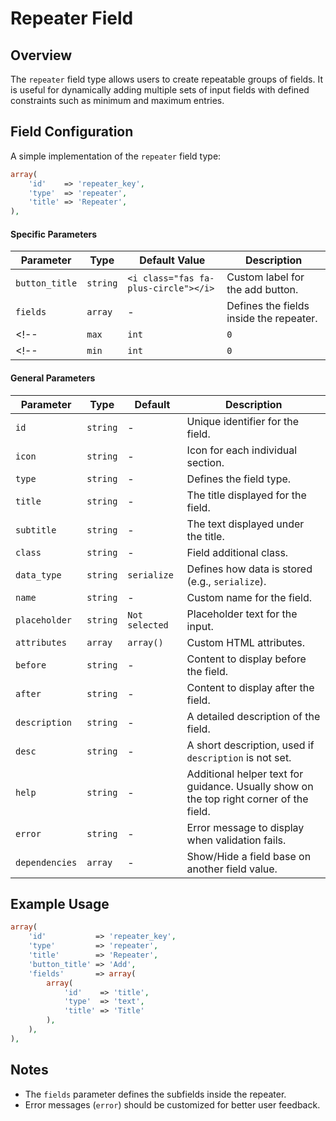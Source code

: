 # Repeater Field

## Overview
The `repeater` field type allows users to create repeatable groups of fields. It is useful for dynamically adding multiple sets of input fields with defined constraints such as minimum and maximum entries.

## Field Configuration
A simple implementation of the `repeater` field type:

```php
array(
    'id'    => 'repeater_key',
    'type'  => 'repeater',
    'title' => 'Repeater',
),
```

#### Specific Parameters
| Parameter         | Type      | Default Value                         | Description |
|-------------------|-----------|---------------------------------------|-------------|
| `button_title`    | `string`  | `<i class="fas fa-plus-circle"></i>`  | Custom label for the add button. |
| `fields`          | `array`   | -                                     | Defines the fields inside the repeater. |
<!-- | `max`             | `int`     | `0`                                   | (Optional) Defines the maximum number of repeater entries. | -->
<!-- | `min`             | `int`     | `0`                                   | (Optional) Defines the minimum number of repeater entries. | -->

#### General Parameters
| Parameter         | Type      | Default           | Description |
|-------------------|-----------|-------------------|-------------|
| `id`              | `string`  | -                 | Unique identifier for the field. |
| `icon`            | `string`  | -                 | Icon for each individual section. |
| `type`            | `string`  | -                 | Defines the field type. |
| `title`           | `string`  | -                 | The title displayed for the field. |
| `subtitle`        | `string`  | -                 | The text displayed under the title. |
| `class`           | `string`  | -                 | Field additional class. |
| `data_type`       | `string`  | `serialize`       | Defines how data is stored (e.g., `serialize`). |
| `name`            | `string`  | -                 | Custom name for the field. |
| `placeholder`     | `string`  | `Not selected`    | Placeholder text for the input. |
| `attributes`      | `array`   | `array()`         | Custom HTML attributes. |
| `before`          | `string`  | -                 | Content to display before the field. |
| `after`           | `string`  | -                 | Content to display after the field. |
| `description`     | `string`  | -                 | A detailed description of the field. |
| `desc`            | `string`  | -                 | A short description, used if `description` is not set. |
| `help`            | `string`  | -                 | Additional helper text for guidance. Usually show on the top right corner of the field. |
| `error`           | `string`  | -                 | Error message to display when validation fails. |
| `dependencies`    | `array`   | -                 | Show/Hide a field base on another field value. |

## Example Usage

```php
array(
    'id'           => 'repeater_key',
    'type'         => 'repeater',
    'title'        => 'Repeater',
    'button_title' => 'Add',
    'fields'       => array(
        array(
            'id'    => 'title',
            'type'  => 'text',
            'title' => 'Title'
        ),
    ),
),
```

## Notes
<!-- - The `min` and `max` parameters allow control over the number of entries. -->
- The `fields` parameter defines the subfields inside the repeater.
- Error messages (`error`) should be customized for better user feedback.

